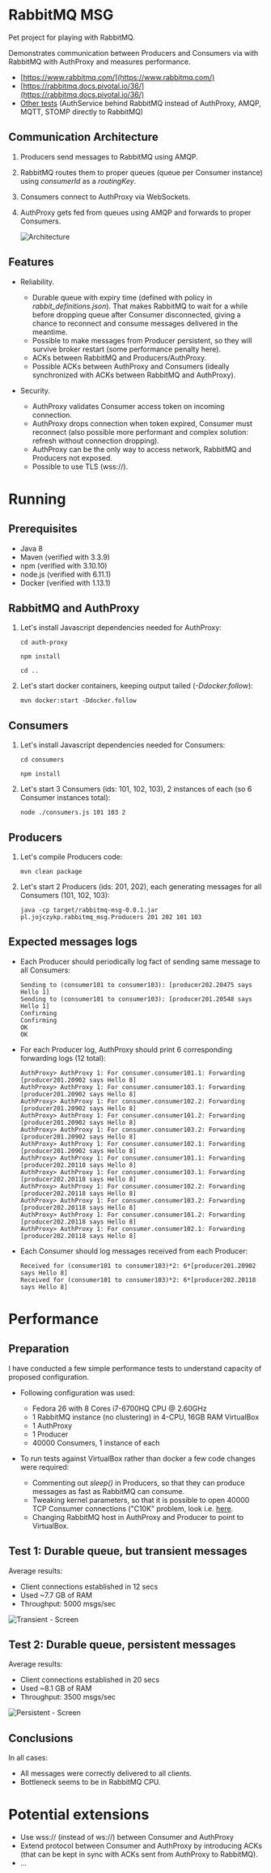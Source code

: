 # RabbitMQ MSG

Pet project for playing with RabbitMQ.

Demonstrates communication between Producers and Consumers via with RabbitMQ with AuthProxy and measures performance.
* [https://www.rabbitmq.com/](https://www.rabbitmq.com/)
* [https://rabbitmq.docs.pivotal.io/36/](https://rabbitmq.docs.pivotal.io/36/)
* [Other tests](../../tree/direct_rabbit_access)
  (AuthService behind RabbitMQ instead of AuthProxy, AMQP, MQTT, STOMP directly to RabbitMQ)

## Communication Architecture

1. Producers send messages to RabbitMQ using AMQP.
2. RabbitMQ routes them to proper queues (queue per Consumer instance) using _consumerId_ as a _routingKey_.
3. Consumers connect to AuthProxy via WebSockets.
4. AuthProxy gets fed from queues using AMQP and forwards to proper Consumers.

    ![Architecture](/doc/architecture.png)

## Features

* Reliability.

  - Durable queue with expiry time (defined with policy in _rabbit_definitions.json_).
    That makes RabbitMQ to wait for a while before dropping queue after Consumer disconnected, giving a chance
    to reconnect and consume messages delivered in the meantime.
  - Possible to make messages from Producer persistent, so they will survive broker restart
    (some performance penalty here).
  - ACKs between RabbitMQ and Producers/AuthProxy.
  - Possible ACKs between AuthProxy and Consumers (ideally synchronized with ACKs between RabbitMQ and AuthProxy).

* Security.

  - AuthProxy validates Consumer access token on incoming connection.
  - AuthProxy drops connection when token expired, Consumer must reconnect (also possible more performant and complex
    solution: refresh without connection dropping).
  - AuthProxy can be the only way to access network, RabbitMQ and Producers not exposed.
  - Possible to use TLS (wss://).


# Running


## Prerequisites

* Java 8
* Maven (verified with 3.3.9)
* npm (verified with 3.10.10)
* node.js (verified with 6.11.1)
* Docker (verified with 1.13.1)
    
## RabbitMQ and AuthProxy

1. Let's install Javascript dependencies needed for AuthProxy:
 
    `cd auth-proxy`
    
    `npm install`
    
    `cd ..`

2. Let's start docker containers, keeping output tailed (_-Ddocker.follow_):
    
    `mvn docker:start -Ddocker.follow`

## Consumers

1. Let's install Javascript dependencies needed for Consumers:

    `cd consumers`
    
    `npm install`
    
2. Let's start 3 Consumers (ids: 101, 102, 103), 2 instances of each (so 6 Consumer instances total):
    
    `node ./consumers.js 101 103 2`

## Producers

1. Let's compile Producers code:
    
    `mvn clean package`
    
2. Let's start 2 Producers (ids: 201, 202), each generating messages for all Consumers (101, 102, 103):
    
    `java -cp target/rabbitmq-msg-0.0.1.jar pl.jojczykp.rabbitmq_msg.Producers 201 202 101 103`

## Expected messages logs

* Each Producer should periodically log fact of sending same message to all Consumers:
    
    ```
    Sending to (consumer101 to consumer103): [producer202.20475 says Hello 1] 
    Sending to (consumer101 to consumer103): [producer201.20548 says Hello 1] 
    Confirming
    Confirming
    OK
    OK
    ```
        
* For each Producer log, AuthProxy should print 6 corresponding forwarding logs (12 total):
    
    ```
    AuthProxy> AuthProxy 1: For consumer.consumer101.1: Forwarding [producer201.20902 says Hello 8]
    AuthProxy> AuthProxy 1: For consumer.consumer103.1: Forwarding [producer201.20902 says Hello 8]
    AuthProxy> AuthProxy 1: For consumer.consumer102.2: Forwarding [producer201.20902 says Hello 8]
    AuthProxy> AuthProxy 1: For consumer.consumer101.2: Forwarding [producer201.20902 says Hello 8]
    AuthProxy> AuthProxy 1: For consumer.consumer103.2: Forwarding [producer201.20902 says Hello 8]
    AuthProxy> AuthProxy 1: For consumer.consumer102.1: Forwarding [producer201.20902 says Hello 8]
    AuthProxy> AuthProxy 1: For consumer.consumer101.1: Forwarding [producer202.20118 says Hello 8]
    AuthProxy> AuthProxy 1: For consumer.consumer103.1: Forwarding [producer202.20118 says Hello 8]
    AuthProxy> AuthProxy 1: For consumer.consumer102.2: Forwarding [producer202.20118 says Hello 8]
    AuthProxy> AuthProxy 1: For consumer.consumer103.2: Forwarding [producer202.20118 says Hello 8]
    AuthProxy> AuthProxy 1: For consumer.consumer101.2: Forwarding [producer202.20118 says Hello 8]
    AuthProxy> AuthProxy 1: For consumer.consumer102.1: Forwarding [producer202.20118 says Hello 8]
    ```
        
* Each Consumer should log messages received from each Producer:
    
    ```
    Received for (consumer101 to consumer103)*2: 6*[producer201.20902 says Hello 8]
    Received for (consumer101 to consumer103)*2: 6*[producer202.20118 says Hello 8]
    ```
    
        
# Performance

## Preparation
    
I have conducted a few simple performance tests to understand capacity of proposed configuration.

* Following configuration was used:
    * Fedora 26 with 8 Cores i7-6700HQ CPU @ 2.60GHz
    * 1 RabbitMQ instance (no clustering) in 4-CPU, 16GB RAM VirtualBox
    * 1 AuthProxy
    * 1 Producer
    * 40000 Consumers, 1 instance of each
    
* To run tests against VirtualBox rather than docker a few code changes were required:
    * Commenting out _sleep()_ in Producers, so that they can produce messages as fast as RabbitMQ can consume.
    * Tweaking kernel parameters, so that it is possible to open 40000 TCP Consumer connections
      ("C10K" problem, look i.e. [here](https://stackoverflow.com/questions/410616/increasing-the-maximum-number-of-tcp-ip-connections-in-linux).
    * Changing RabbitMQ host in AuthProxy and Producer to point to VirtualBox.
    
## Test 1: Durable queue, but transient messages

Average results:         
- Client connections established in 12 secs
- Used ~7.7 GB of RAM
- Throughput: 5000 msgs/sec
    
![Transient - Screen](/doc/test_transient.png) 

## Test 2: Durable queue, persistent messages
         
Average results:
- Client connections established in 20 secs
- Used ~8.1 GB of RAM
- Throughput: 3500 msgs/sec
    
![Persistent - Screen](/doc/test_persistent.png) 

## Conclusions

In all cases:
* All messages were correctly delivered to all clients.
* Bottleneck seems to be in RabbitMQ CPU.

# Potential extensions

* Use wss:// (instead of ws://) between Consumer and AuthProxy
* Extend protocol between Consumer and AuthProxy by introducing ACKs (that can be kept in sync with ACKs sent from
  AuthProxy to RabbitMQ).
* ...
